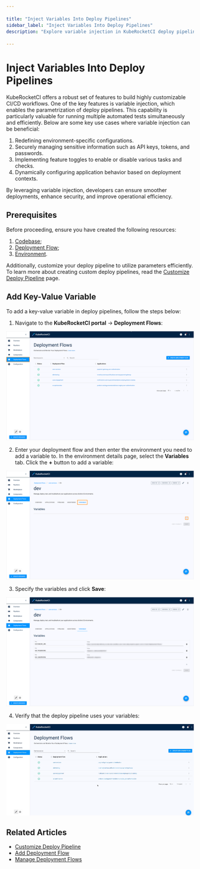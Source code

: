 ```yaml
---

title: "Inject Variables Into Deploy Pipelines"
sidebar_label: "Inject Variables Into Deploy Pipelines"
description: "Explore variable injection in KubeRocketCI deploy pipelines for dynamic configuration, secure data management, and efficient automated testing."

---
```

<!-- markdownlint-disable MD025 -->

# Inject Variables Into Deploy Pipelines

<head>
  <link rel="canonical" href="https://docs.kuberocketci.io/docs/user-guide/cd-pipeline-variables-injection" />
</head>

KubeRocketCI offers a robust set of features to build highly customizable CI/CD workflows. One of the key features is variable injection, which enables the parametrization of deploy pipelines.
This capability is particularly valuable for running multiple automated tests simultaneously and efficiently. Below are some key use cases where variable injection can be beneficial:

1. Redefining environment-specific configurations.
2. Securely managing sensitive information such as API keys, tokens, and passwords.
3. Implementing feature toggles to enable or disable various tasks and checks.
4. Dynamically configuring application behavior based on deployment contexts.

By leveraging variable injection, developers can ensure smoother deployments, enhance security, and improve operational efficiency.

## Prerequisites

Before proceeding, ensure you have created the following resources:

1. [Codebase](../user-guide/add-application.md);
2. [Deployment Flow](../user-guide/add-cd-pipeline.md);
3. [Environment](../user-guide/manage-environments.md#add-a-new-environment).

Additionally, customize your deploy pipeline to utilize parameters efficiently. To learn more about creating custom deploy pipelines, read the [Customize Deploy Pipeline](../operator-guide/cd/customize-deploy-pipeline.md) page.

## Add Key-Value Variable

To add a key-value variable in deploy pipelines, follow the steps below:

1. Navigate to the **KubeRocketCI portal** -> **Deployment Flows**:

  ![Deployment Flows section](../assets/user-guide/deployment-flows-page.png "Deployment Flows section")

2. Enter your deployment flow and then enter the environment you need to add a variable to. In the environment details page, select the **Variables** tab. Click the **+** button to add a variable:

  ![Variables tab](../assets/user-guide/variables-tab.png "Variables tab")

3. Specify the variables and click **Save**:

  ![Variables populated](../assets/user-guide/add-variables.png "Variables populated")

4. Verify that the deploy pipeline uses your variables:

  ![Variables demonstration](../assets/user-guide/variables.gif "Variables demonstration")

## Related Articles

* [Customize Deploy Pipeline](../operator-guide/cd/customize-deploy-pipeline.md)
* [Add Deployment Flow](../user-guide/add-cd-pipeline.md)
* [Manage Deployment Flows](../user-guide/manage-environments.md)
